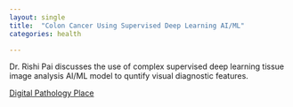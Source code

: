 ```yaml
---
layout: single
title:  "Colon Cancer Using Supervised Deep Learning AI/ML"
categories: health

---
```

Dr. Rishi Pai discusses the use of complex supervised deep learning tissue image analysis AI/ML model to quntify visual diagnostic features. 
 
[Digital Pathology Place](https://digitalpathologyplace.com/podcast/how-to-approach-colon-cancer-with-supervised-deep-learning-image-analysis-w-rish-pai-mayo-clinic/)
